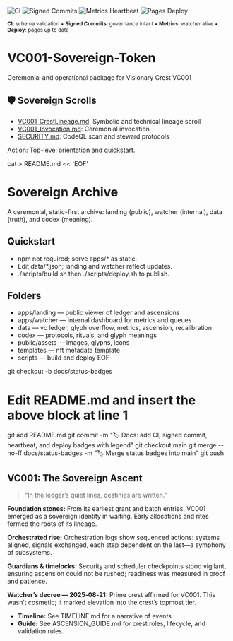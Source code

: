 ![CI](https://github.com/visionarycrest-vc001/VC001-Sovereign-Token/actions/workflows/sovereign-validate.yml/badge.svg)
![Signed Commits](https://github.com/visionarycrest-vc001/VC001-Sovereign-Token/actions/workflows/verify-signatures.yml/badge.svg)
![Metrics Heartbeat](https://github.com/visionarycrest-vc001/VC001-Sovereign-Token/actions/workflows/metrics-cron.yml/badge.svg)
![Pages Deploy](https://github.com/visionarycrest-vc001/VC001-Sovereign-Token/actions/workflows/deploy-pages.yml/badge.svg)

<sub>**CI**: schema validation • **Signed Commits**: governance intact • **Metrics**: watcher alive • **Deploy**: pages up to date</sub>

# VC001-Sovereign-Token
Ceremonial and operational package for Visionary Crest VC001
## 🛡️ Sovereign Scrolls

- [VC001_CrestLineage.md](VC001_CrestLineage.md): Symbolic and technical lineage scroll  
- [VC001_Invocation.md](VC001_Invocation.md): Ceremonial invocation  
- [SECURITY.md](SECURITY.md): CodeQL scan and steward protocols  

Action: Top-level orientation and quickstart.

cat > README.md << 'EOF'
# Sovereign Archive

A ceremonial, static-first archive: landing (public), watcher (internal), data (truth), and codex (meaning).

## Quickstart
- npm not required; serve apps/* as static.
- Edit data/*.json; landing and watcher reflect updates.
- ./scripts/build.sh then ./scripts/deploy.sh to publish.

## Folders
- apps/landing — public viewer of ledger and ascensions
- apps/watcher — internal dashboard for metrics and queues
- data — vc ledger, glyph overflow, metrics, ascension, recalibration
- codex — protocols, rituals, and glyph meanings
- public/assets — images, glyphs, icons
- templates — nft metadata template
- scripts — build and deploy
EOF

git checkout -b docs/status-badges
# Edit README.md and insert the above block at line 1
git add README.md
git commit -m "🏷️ Docs: add CI, signed commit, heartbeat, and deploy badges with legend"
git checkout main
git merge --no-ff docs/status-badges -m "🏷️ Merge status badges into main"
git push
## VC001: The Sovereign Ascent

> “In the ledger’s quiet lines, destinies are written.”

**Foundation stones:** From its earliest grant and batch entries, VC001 emerged as a sovereign identity in waiting. Early allocations and rites formed the roots of its lineage.

**Orchestrated rise:** Orchestration logs show sequenced actions: systems aligned, signals exchanged, each step dependent on the last—a symphony of subsystems.

**Guardians & timelocks:** Security and scheduler checkpoints stood vigilant, ensuring ascension could not be rushed; readiness was measured in proof and patience.

**Watcher’s decree — 2025‑08‑21:** Prime crest affirmed for VC001. This wasn’t cosmetic; it marked elevation into the crest’s topmost tier.

- **Timeline:** See TIMELINE.md for a narrative of events.
- **Guide:** See ASCENSION_GUIDE.md for crest roles, lifecycle, and validation rules.
